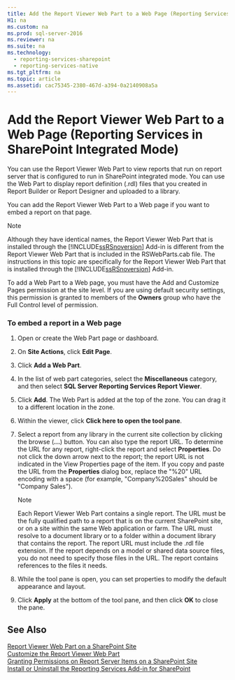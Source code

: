 ```yaml
---
title: Add the Report Viewer Web Part to a Web Page (Reporting Services in SharePoint Integrated Mode)
H1: na
ms.custom: na
ms.prod: sql-server-2016
ms.reviewer: na
ms.suite: na
ms.technology: 
  - reporting-services-sharepoint
  - reporting-services-native
ms.tgt_pltfrm: na
ms.topic: article
ms.assetid: cac75345-2380-467d-a394-0a2140908a5a
---
```

# Add the Report Viewer Web Part to a Web Page (Reporting Services in SharePoint Integrated Mode)
  You can use the Report Viewer Web Part to view reports that run on report server that is configured to run in SharePoint integrated mode. You can use the Web Part to display report definition (.rdl) files that you created in Report Builder or Report Designer and uploaded to a library.  
  
 You can add the Report Viewer Web Part to a Web page if you want to embed a report on that page.  
  
> [!NOTE]  
>  Although they have identical names, the Report Viewer Web Part that is installed through the [!INCLUDE[ssRSnoversion](../../Topics/TopicNameContainA/includes/ssRSnoversion_md.md)] Add-in is different from the Report Viewer Web Part that is included in the RSWebParts.cab file. The instructions in this topic are specifically for the Report Viewer Web Part that is installed through the [!INCLUDE[ssRSnoversion](../../Topics/TopicNameContainA/includes/ssRSnoversion_md.md)] Add-in.  
  
 To add a Web Part to a Web page, you must have the Add and Customize Pages permission at the site level. If you are using default security settings, this permission is granted to members of the **Owners** group who have the Full Control level of permission.  
  
### To embed a report in a Web page  
  
1.  Open or create the Web Part page or dashboard.  
  
2.  On **Site Actions**, click **Edit Page**.  
  
3.  Click **Add a Web Part**.  
  
4.  In the list of web part categories, select the **Miscellaneous** category, and then select **SQL Server Reporting Services Report Viewer**.  
  
5.  Click **Add**. The Web Part is added at the top of the zone. You can drag it to a different location in the zone.  
  
6.  Within the viewer, click **Click here to open the tool pane**.  
  
7.  Select a report from any library in the current site collection by clicking the browse (**...**) button. You can also type the report URL. To determine the URL for any report, right-click the report and select **Properties**. Do not click the down arrow next to the report; the report URL is not indicated in the View Properties page of the item. If you copy and paste the URL from the **Properties** dialog box, replace the "%20" URL encoding with a space (for example, "Company%20Sales" should be "Company Sales").  
  
    > [!NOTE]  
    >  Each Report Viewer Web Part contains a single report. The URL must be the fully qualified path to a report that is on the current SharePoint site, or on a site within the same Web application or farm. The URL must resolve to a document library or to a folder within a document library that contains the report. The report URL must include the .rdl file extension. If the report depends on a model or shared data source files, you do not need to specify those files in the URL. The report contains references to the files it needs.  
  
8.  While the tool pane is open, you can set properties to modify the default appearance and layout.  
  
9. Click **Apply** at the bottom of the tool pane, and then click **OK** to close the pane.  
  
## See Also  
 [Report Viewer Web Part on a SharePoint Site](../../Topics/TopicNameContainA/Report-Viewer-Web-Part-on-a-SharePoint-Site.md)   
 [Customize the Report Viewer Web Part](../../Topics/TopicNameNotContainA/Customize-the-Report-Viewer-Web-Part.md)   
 [Granting Permissions on Report Server Items on a SharePoint Site](../../Topics/TopicNameContainA/Granting-Permissions-on-Report-Server-Items-on-a-SharePoint-Site.md)   
 [Install or Uninstall the Reporting Services Add-in for SharePoint](../../Topics/TopicNameNotContainA/Install-or-Uninstall-the-Reporting-Services-Add-in-for-SharePoint.md)  
  
  
